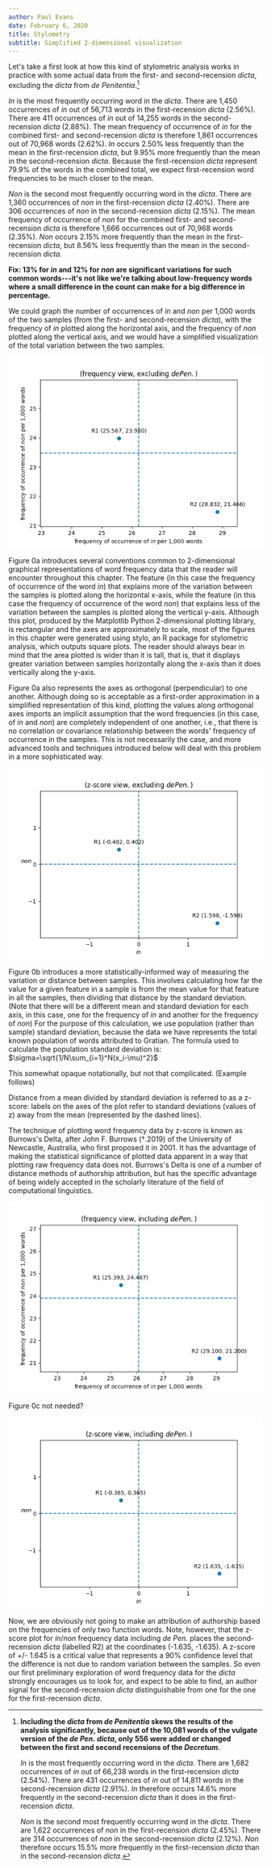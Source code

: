 ```yaml
---
author: Paul Evans
date: February 6, 2020
title: Stylometry
subtitle: Simplified 2-dimensional visualization
---
```

Let's take a first look at how this kind of stylometric analysis
works in practice with some actual data from the first- and
second-recension *dicta*, excluding the *dicta* from *de Penitentia*.[^6]

*In* is the most frequently occurring word in the *dicta*. There
are 1,450 occurrences of *in* out of 56,713 words in the first-recension
*dicta* (2.56%). There are 411 occurrences of *in* out of 14,255
words in the second-recension *dicta* (2.88%). The mean frequency
of occurrence of *in* for the combined first- and second-recension
*dicta* is therefore 1,861 occurrences out of 70,968 words (2.62%).
*In* occurs 2.50% less frequently than the mean in the first-recension
*dicta*, but 9.95% more frequently than the mean in the second-recension
*dicta*. Because the first-recension *dicta* represent 79.9% of the
words in the combined total, we expect first-recension word frequencies
to be much closer to the mean.

*Non* is the second most frequently occurring word in the *dicta*.
There are 1,360 occurrences of *non* in the first-recension *dicta*
(2.40%). There are 306 occurrences of *non* in the second-recension
*dicta* (2.15%). The mean frequency of occurrence of *non* for the
combined first- and second-recension *dicta* is therefore 1,666
occurrences out of 70,968 words (2.35%). *Non* occurs 2.15% more
frequently than the mean in the first-recension *dicta*, but 8.56%
less frequently than the mean in the second-recension *dicta*.

**Fix: 13% for *in* and 12% for *non* are significant variations
for such common words---it's not like we're talking about low-frequency
words where a small difference in the count can make for a big
difference in percentage.**

We could graph the number of occurrences of *in* and *non* per 1,000
words of the two samples (from the first- and second-recension
*dicta*), with the frequency of *in* plotted along the horizontal
axis, and the frequency of *non* plotted along the vertical axis,
and we would have a simplified visualization of the total variation
between the two samples. 

![Figure 0a updated 6 Feb 2020](PNGs/Figure_0_frequency_excluding_de_Pen.png)

Figure 0a introduces several conventions common to 2-dimensional
graphical representations of word frequency data that the reader
will encounter throughout this chapter. The feature (in this case
the frequency of occurrence of the word *in*) that explains more
of the variation between the samples is plotted along the horizontal
x-axis, while the feature (in this case the frequency of occurrence of
the word *non*) that explains less of the variation between the
samples is plotted along the vertical y-axis. Although this plot,
produced by the Matplotlib Python 2-dimensional plotting library,
is rectangular and the axes are approximately to scale, most of the
figures in this chapter were generated using stylo, an R package
for stylometric analysis, which outputs square plots. The reader
should always bear in mind that the area plotted is wider than it
is tall, that is, that it displays greater variation between samples
horizontally along the x-axis than it does vertically along the
y-axis.

Figure 0a also represents the axes as orthogonal (perpendicular)
to one another. Although doing so is acceptable as a first-order
approximation in a simplified representation of this kind, plotting
the values along orthogonal axes imports an implicit assumption
that the word frequencies (in this case, of *in* and *non*) are
completely independent of one another, i.e., that there is no
correlation or covariance relationship between the words' frequency
of occurrence in the samples. This is not necessarily the case, and
more advanced tools and techniques introduced below will deal with
this problem in a more sophisticated way.

![Figure 0b updated 6 Feb 2020](PNGs/Figure_0_z-score_excluding_de_Pen.png)

Figure 0b introduces a more statistically-informed way of measuring
the variation or distance between samples. This involves calculating
how far the value for a given feature in a sample is from the mean
value for that feature in all the samples, then dividing that
distance by the standard deviation. (Note that there will be a
different mean and standard deviation for each axis, in this case,
one for the frequency of *in* and another for the frequency of
*non*) For the purpose of this calculation, we use population (rather
than sample) standard deviation, because the data we have represents
the total known population of words attributed to Gratian. The
formula used to calculate the population standard deviation is:
$\sigma=\sqrt{1/N\sum_{i=1}^N(x_i-\mu)^2}$

This somewhat opaque notationally, but not that complicated. (Example
follows)

Distance from a mean divided by standard deviation is referred to
as a z-score: labels on the axes of the plot refer to standard
deviations (values of z) away from the mean (represented by the
dashed lines).

The technique of plotting word frequency data by z-score is known
as Burrows's Delta, after John F. Burrows (†.2019) of the University
of Newcastle, Australia, who first proposed it in 2001. It has the
advantage of making the statistical significance of plotted data
apparent in a way that plotting raw frequency data does not. Burrows's
Delta is one of a number of distance methods of authorship attribution,
but has the specific advantage of being widely accepted in the
scholarly literature of the field of computational linguistics.

![Figure 0c updated 6 Feb 2020](PNGs/Figure_0_frequency_including_de_Pen.png)

Figure 0c not needed?

![Figure 0d updated 6 Feb 2020](PNGs/Figure_0_z-score_including_de_Pen.png)

Now, we are obviously not going to make an attribution of authorship
based on the frequencies of only two function words. Note, however,
that the z-score plot for *in*/*non* frequency data including *de
Pen.* places the second-recension *dicta* (labelled R2) at the
coordinates (-1.635, -1.635). A z-score of +/- 1.645 is a critical
value that represents a 90% confidence level that the difference
is not due to random variation between the samples. So even our
first preliminary exploration of word frequency data for the *dicta*
strongly encourages us to look for, and expect to be able to find,
an author signal for the second-recension *dicta* distinguishable
from one for the one for the first-recension *dicta*.

[^6]: **Including the *dicta* from *de Penitentia* skews the results
of the analysis significantly, because out of the 10,081 words of
the vulgate version of the *de Pen.* *dicta*, only 556 were added
or changed between the first and second recensions of the *Decretum*.**

    *In* is the most frequently occurring word in the *dicta*.
    There are 1,682 occurrences of *in* out of 66,238 words in the
    first-recension *dicta* (2.54%). There are 431 occurrences of
    *in* out of 14,811 words in the second-recension *dicta* (2.91%).
    *In* therefore occurs 14.6% more frequently in the second-recension
    *dicta* than it does in the first-recension *dicta*.

    *Non* is the second most frequently occurring word in the
    *dicta*. There are 1,622 occurrences of *non* in the first-recension
    *dicta* (2.45%). There are 314 occurrences of *non* in the
    second-recension *dicta* (2.12%). *Non* therefore occurs 15.5%
    more frequently in the first-recension *dicta* than in the
    second-recension *dicta*.

